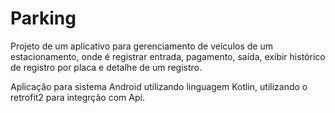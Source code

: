 # Parking

Projeto de um aplicativo para gerenciamento de veículos de um estacionamento, onde é registrar entrada, pagamento, saída, exibir histórico de registro por placa e detalhe de um registro.

Aplicação para sistema Android utilizando linguagem Kotlin, utilizando o retrofit2 para integrção com Api.